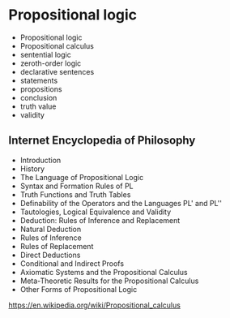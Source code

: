 # Propositional logic

- Propositional logic
- Propositional calculus
- sentential logic
- zeroth-order logic
- declarative sentences
- statements
- propositions
- conclusion
- truth value
- validity



## Internet Encyclopedia of Philosophy
- Introduction
- History
- The Language of Propositional Logic
- Syntax and Formation Rules of PL
- Truth Functions and Truth Tables
- Definability of the Operators and the Languages PL' and PL''
- Tautologies, Logical Equivalence and Validity
- Deduction: Rules of Inference and Replacement
- Natural Deduction
- Rules of Inference
- Rules of Replacement
- Direct Deductions
- Conditional and Indirect Proofs
- Axiomatic Systems and the Propositional Calculus
- Meta-Theoretic Results for the Propositional Calculus
- Other Forms of Propositional Logic


https://en.wikipedia.org/wiki/Propositional_calculus
